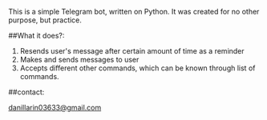 This is a simple Telegram bot, written on Python. It was created for no other purpose, but practice.

##What it does?:

1) Resends user's message after certain amount of time as a reminder
2) Makes and sends messages to user
3) Accepts different other commands, which can be known through list of commands.

##contact:

danillarin03633@gmail.com

